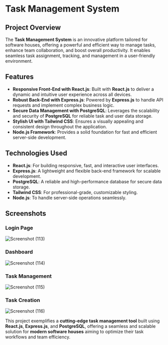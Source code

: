 # Task Management System

## Project Overview

The **Task Management System** is an innovative platform tailored for software houses, offering a powerful and efficient way to manage tasks, enhance team collaboration, and boost overall productivity. It enables seamless task assignment, tracking, and management in a user-friendly environment.

## Features

- **Responsive Front-End with React.js**: Built with **React.js** to deliver a dynamic and intuitive user experience across all devices.
- **Robust Back-End with Express.js**: Powered by **Express.js** to handle API requests and implement complex business logic.
- **Secure Data Management with PostgreSQL**: Leverages the scalability and security of **PostgreSQL** for reliable task and user data storage.
- **Stylish UI with Tailwind CSS**: Ensures a visually appealing and consistent design throughout the application.
- **Node.js Framework**: Provides a solid foundation for fast and efficient server-side development.

## Technologies Used

- **React.js**: For building responsive, fast, and interactive user interfaces.
- **Express.js**: A lightweight and flexible back-end framework for scalable development.
- **PostgreSQL**: A reliable and high-performance database for secure data storage.
- **Tailwind CSS**: For professional-grade, customizable styling.
- **Node.js**: To handle server-side operations seamlessly.

## Screenshots

### Login Page
![Screenshot (113)](https://github.com/user-attachments/assets/5b43e6c9-f41d-4614-858d-e7078e0e0943)

### Dashboard
![Screenshot (114)](https://github.com/user-attachments/assets/6f42c231-fd4c-41e8-9dbd-33c0f5d1ae9c)

### Task Management
![Screenshot (115)](https://github.com/user-attachments/assets/a4ed5d54-a4bc-4e62-9490-bc3601acc499)

### Task Creation
![Screenshot (116)](https://github.com/user-attachments/assets/320a94e7-5f09-4ab0-a032-213609825e29)

This project exemplifies a **cutting-edge task management tool** built using **React.js**, **Express.js**, and **PostgreSQL**, offering a seamless and scalable solution for **modern software houses** aiming to optimize their task workflows and team efficiency.

